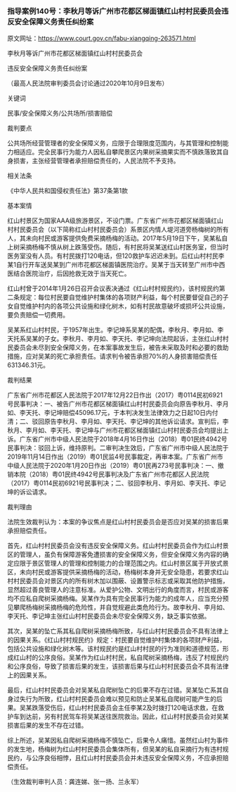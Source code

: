 ### 指导案例140号：李秋月等诉广州市花都区梯面镇红山村村民委员会违反安全保障义务责任纠纷案
原文网址：https://www.court.gov.cn/fabu-xiangqing-263571.html

李秋月等诉广州市花都区梯面镇红山村村民委员会

违反安全保障义务责任纠纷案

（最高人民法院审判委员会讨论通过2020年10月9日发布）

关键词

民事/安全保障义务/公共场所/损害赔偿

裁判要点

公共场所经营管理者的安全保障义务，应限于合理限度范围内，与其管理和控制能力相适应。完全民事行为能力人因私自攀爬景区内果树采摘果实而不慎跌落致其自身损害，主张经营管理者承担赔偿责任的，人民法院不予支持。

相关法条

《中华人民共和国侵权责任法》第37条第1款

基本案情

红山村景区为国家AAA级旅游景区，不设门票。广东省广州市花都区梯面镇红山村村民委员会（以下简称红山村村民委员会）系景区内情人堤河道旁杨梅树的所有人，其未向村民或游客提供免费采摘杨梅的活动。2017年5月19日下午，吴某私自上树采摘杨梅不慎从树上跌落受伤。随后，有村民将吴某送红山村医务室，但当时医务室没有人员。有村民拨打120电话，但120救护车迟迟未到。后红山村村民李某1自行开车送吴某到广州市花都区梯面镇医院治疗。吴某于当天转至广州市中西医结合医院治疗，后因抢救无效于当天死亡。

红山村曾于2014年1月26日召开会议表决通过《红山村村规民约》，该村规民约第二条规定：每位村民要自觉维护村集体的各项财产利益，每个村民要督促自己的子女自觉维护村内的各项公共设施和绿化树木，如有村民故意破坏或损坏公共设施，要负责赔偿一切费用。

吴某系红山村村民，于1957年出生。李记坤系吴某的配偶，李秋月、李月如、李天托系吴某的子女。李秋月、李月如、李天托、李记坤向法院起诉，主张红山村村民委员会未尽到安全保障义务，在本案事故发生后，被告未采取及时和必要的救助措施，应对吴某的死亡承担责任。请求判令被告承担70%的人身损害赔偿责任631346.31元。

裁判结果

广东省广州市花都区人民法院于2017年12月22日作出（2017）粤0114民初6921号民事判决：一、被告广州市花都区梯面镇红山村村民委员会向原告李秋月、李月如、李天托、李记坤赔偿45096.17元，于本判决发生法律效力之日起10日内付清；二、驳回原告李秋月、李月如、李天托、李记坤的其他诉讼请求。宣判后，李秋月、李月如、李天托、李记坤与广州市花都区梯面镇红山村村民委员会均提出上诉。广东省广州市中级人民法院于2018年4月16日作出（2018）粤01民终4942号民事判决：驳回上诉，维持原判。二审判决生效后，广东省广州市中级人民法院于2019年11月14日作出（2019）粤01民监4号民事裁定，再审本案。广东省广州市中级人民法院于2020年1月20日作出（2019）粤01民再273号民事判决：一、撤销本院（2018）粤01民终4942号民事判决及广东省广州市花都区人民法院（2017）粤0114民初6921号民事判决；二、驳回李秋月、李月如、李天托、李记坤的诉讼请求。

裁判理由

法院生效裁判认为：本案的争议焦点是红山村村民委员会是否应对吴某的损害后果承担赔偿责任。

首先，红山村村民委员会没有违反安全保障义务。红山村村民委员会作为红山村景区的管理人，虽负有保障游客免遭损害的安全保障义务，但安全保障义务内容的确定应限于景区管理人的管理和控制能力的合理范围之内。红山村景区属于开放式景区，未向村民或游客提供采摘杨梅的活动，杨梅树本身并无安全隐患，若要求红山村村民委员会对景区内的所有树木加以围蔽、设置警示标志或采取其他防护措施，显然超过善良管理人的注意标准。从爱护公物、文明出行的角度而言，村民或游客均不应私自爬树采摘杨梅。吴某作为具有完全民事行为能力的成年人，应当充分预见攀爬杨梅树采摘杨梅的危险性，并自觉规避此类危险行为。故李秋月、李月如、李天托、李记坤主张红山村村民委员会未尽安全保障义务，缺乏事实依据。

其次，吴某的坠亡系其私自爬树采摘杨梅所致，与红山村村民委员会不具有法律上的因果关系。《红山村村规民约》规定：村民要自觉维护村集体的各项财产利益，包括公共设施和绿化树木等。该村规民约是红山村村民的行为准则和道德规范，形成红山村的公序良俗。吴某作为红山村村民，私自爬树采摘杨梅，违反了村规民约和公序良俗，导致了损害后果的发生，该损害后果与红山村村民委员会不具有法律上的因果关系。

最后，红山村村民委员会对吴某私自爬树坠亡的后果不存在过错。吴某坠亡系其自身过失行为所致，红山村村民委员会难以预见和防止吴某私自爬树可能产生的后果。吴某跌落受伤后，红山村村民委员会主任李某2及时拨打120电话求救，在救护车到达前，另有村民驾车将吴某送往医院救治。因此，红山村村民委员会对吴某损害后果的发生不存在过错。

综上所述，吴某因私自爬树采摘杨梅不慎坠亡，后果令人痛惜。虽然红山村为事件的发生地，杨梅树为红山村村民委员会集体所有，但吴某的私自采摘行为有违村规民约，与公序良俗相悖，且红山村村民委员会并未违反安全保障义务，不应承担赔偿责任。

（生效裁判审判人员：龚连娣、张一扬、兰永军）
